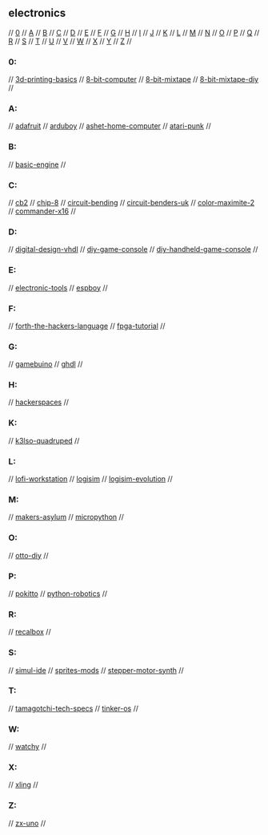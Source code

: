 ## electronics

// [0](#0) // [A](#a) // [B](#b) // [C](#c) // [D](#d) // [E](#e) // [F](#f) // [G](#g)
// [H](#h) // [I](#i) // [J](#j) // [K](#k) // [L](#l) // [M](#m) // [N](#n) // [O](#o)
// [P](#p) // [Q](#q) // [R](#r) // [S](#s) // [T](#t) // [U](#u) // [V](#v) // [W](#w)
// [X](#x) // [Y](#y) // [Z](#z) //

### 0:
// [3d-printing-basics](https://www.instructables.com/3D-Printing-Basics/)
// [8-bit-computer](https://eater.net/8bit/)
// [8-bit-mixtape](https://github.com/8BitMixtape)
// [8-bit-mixtape-diy](http://macumbista.net/?page_id=4607)
//

### A:
// [adafruit](https://www.adafruit.com/)
// [arduboy](https://arduboy.com/)
// [ashet-home-computer](https://ashet.computer/index.htm)
// [atari-punk](https://www.instructables.com/Atari-Punk-Console-Synthesizer/)
//

### B:
// [basic-engine](http://basicengine.org/)
//

### C:
// [cb2](http://cb2.qrp.gr)
// [chip-8](https://chip-8.com/)
// [circuit-bending](http://www.anti-theory.com/soundart/circuitbend/)
// [circuit-benders-uk](https://www.circuitbenders.co.uk/)
// [color-maximite-2](https://geoffg.net/maximite.html)
// [commander-x16](https://www.commanderx16.com/forum/index.php?/home/)
//

### D:
// [digital-design-vhdl](https://www.youtube.com/playlist?list=PL7kkolCtIBKLukrBsEDwKRTE64JvaJDhM)
// [diy-game-console](https://www.pocket-lint.com/games/news/nintendo/137374-can-t-buy-a-snes-classic-mini-how-to-build-your-own-retro-console-for-just-50)
// [diy-handheld-game-console](https://www.instructables.com/DIY-Raspberry-Pi-Zero-Handheld-Game-Console/)
//

### E:
// [electronic-tools](https://www.circuitbasics.com/electronic-tools-and-equipment/)
// [espboy](https://www.espboy.com/)
//

### F:
// [forth-the-hackers-language](https://hackaday.com/2017/01/27/forth-the-hackers-language/)
// [fpga-tutorial](https://fpgatutorial.com/)
//

### G:
// [gamebuino](https://gamebuino.com/)
// [ghdl](https://github.com/ghdl/ghdl)
//

### H:
// [hackerspaces](https://wiki.hackerspaces.org/Hackerspaces)
//

### K:
// [k3lso-quadruped](https://hackaday.io/project/176487-k3lso-quadruped)
//

### L:
// [lofi-workstation](http://www.noystoise.com/2009/05/lo-fi-workstation.html)
// [logisim](http://www.cburch.com/logisim/)
// [logisim-evolution](https://github.com/logisim-evolution/logisim-evolution)
//

### M:
// [makers-asylum](https://www.makersasylum.com/)
// [micropython](https://micropython.org/)
//

### O:
// [otto-diy](https://www.ottodiy.com/)
//

### P:
// [pokitto](https://www.pokitto.com/)
// [python-robotics](https://github.com/AtsushiSakai/PythonRobotics)
//

### R:
// [recalbox](https://www.recalbox.com/)
//

### S:
// [simul-ide](https://www.simulide.com/p/home.html)
// [sprites-mods](https://spritesmods.com/?art=main)
// [stepper-motor-synth](https://www.hackster.io/JonJonKayne/arduino-midi-stepper-synth-d291ae)
//

### T:
// [tamagotchi-tech-specs](http://tama.loociano.com/)
// [tinker-os](https://tinkerboarding.co.uk/wiki/index.php/TinkerOS)
//

### W:
// [watchy](https://watchy.sqfmi.com/)
//

### X:
// [xling](https://github.com/mcusim/Xling)
//

### Z:
// [zx-uno](https://zxuno.speccy.org/index_e.shtml)
//


